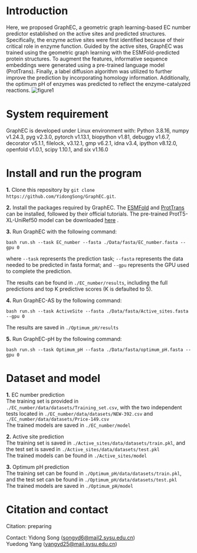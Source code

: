 # Introduction
Here, we proposed GraphEC, a geometric graph learning-based EC number predictor established on the active sites and predicted structures. Specifically, the enzyme active sites were first identified because of their critical role in enzyme function. Guided by the active sites, GraphEC was trained using the geometric graph learning with the ESMFold-predicted protein structures. To augment the features, informative sequence embeddings were generated using a pre-trained language model (ProtTrans). Finally, a label diffusion algorithm was utilized to further improve the prediction by incorporating homology information. Additionally, the optimum pH of enzymes was predicted to reflect the enzyme-catalyzed reactions. 
![figure1](https://github.com/YidongSong/GraphEC/assets/42714970/a4bbacbe-72d3-4884-9d94-7924f63a8aea)

# System requirement
GraphEC is developed under Linux environment with:
Python 3.8.16, numpy v1.24.3, pyg v2.3.0, pytorch v1.13.1, biopython v1.81, debugpy v1.6.7, decorator v5.1.1, filelock, v3.12.1, gmp v6.2.1, idna v3.4, ipython v8.12.0, openfold v1.0.1, scipy 1.10.1, and six v1.16.0

# Install and run the program
**1.** Clone this repository by `git clone https://github.com/YidongSong/GraphEC.git`. 
      
**2.** Install the packages required by GraphEC. The [ESMFold](https://github.com/facebookresearch/esm) and [ProtTrans](https://github.com/agemagician/ProtTrans) can be installed, followed by their official tutorials. The pre-trained ProtT5-XL-UniRef50 model can be downloaded [here](https://zenodo.org/record/4644188) .   
      
**3.** Run GraphEC with the following command:    
      
```
bash run.sh --task EC_number --fasta ./Data/fasta/EC_number.fasta --gpu 0
```
where ```--task``` represents the prediction task; ```--fasta``` represents the data needed to be predicted in fasta format; and ```--gpu``` represents the GPU used to complete the prediction.   
      
The results can be found in ```./EC_number/results```, including the full predictions and top K predictive scores (K is defaulted to 5).   

**4.** Run GraphEC-AS by the following command:

```
bash run.sh --task ActiveSite --fasta ./Data/fasta/Active_sites.fasta --gpu 0
```

The results are saved in ```./Optimum_pH/results```

**5.** Run GraphEC-pH by the following command:

```
bash run.sh --task Optimum_pH --fasta ./Data/fasta/optimum_pH.fasta --gpu 0
```

      
# Dataset and model   
**1.** EC number prediction    
The training set is provided in ```./EC_number/data/datasets/Training_set.csv```, with the two independent tests located in ```./EC_number/data/datasets/NEW-392.csv``` and ```./EC_number/data/datasets/Price-149.csv```   
The trained models are saved in ```./EC_number/model```     
       
**2.** Active site prediction   
The training set is saved in ```./Active_sites/data/datasets/train.pkl```, and the test set is saved in ```./Active_sites/data/datasets/test.pkl```    
The trained models can be found in  ```./Active_sites/model```

**3.** Optimum pH prediction   
The training set can be found in ```./Optimum_pH/data/datasets/train.pkl```, and the test set can be found in ```./Optimum_pH/data/datasets/test.pkl```     
The trained models are saved in ```./Optimum_pH/model```     

# Citation and contact
Citation: preparing

Contact: 
Yidong Song (songyd6@mail2.sysu.edu.cn)  
Yuedong Yang (yangyd25@mail.sysu.edu.cn)






